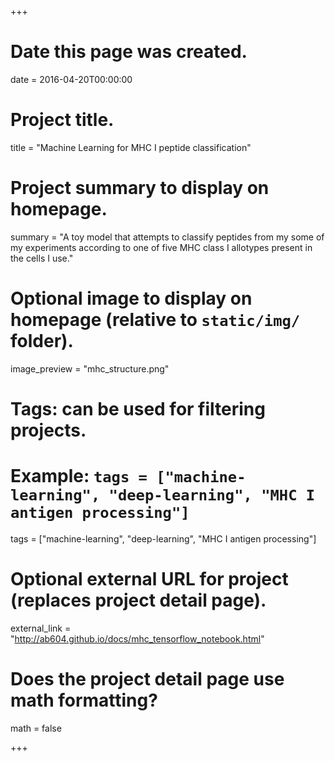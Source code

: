 +++
# Date this page was created.
date = 2016-04-20T00:00:00

# Project title.
title = "Machine Learning for MHC I peptide classification"

# Project summary to display on homepage.
summary = "A toy model that attempts to classify peptides from my some of my experiments according to one of five MHC class I allotypes present in the cells I use."

# Optional image to display on homepage (relative to `static/img/` folder).
image_preview = "mhc_structure.png"

# Tags: can be used for filtering projects.
# Example: `tags = ["machine-learning", "deep-learning", "MHC I antigen processing"]`
tags = ["machine-learning", "deep-learning", "MHC I antigen processing"]

# Optional external URL for project (replaces project detail page).
external_link = "http://ab604.github.io/docs/mhc_tensorflow_notebook.html"

# Does the project detail page use math formatting?
math = false

+++


